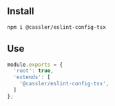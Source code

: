 ## Install

```sh
npm i @cassler/eslint-config-tsx
```


## Use

```js
module.exports = {
  'root': true,
  'extends': [
    '@cassler/eslint-config-tsx',
  ]
};
```
